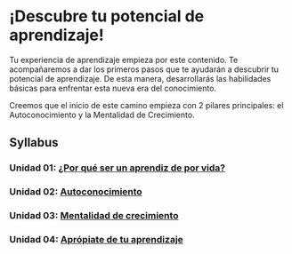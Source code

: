 # ¡Descubre tu potencial de aprendizaje!

Tu experiencia de aprendizaje empieza por este contenido. Te acompañaremos a dar los primeros pasos que te ayudarán a descubrir tu potencial de aprendizaje. De esta manera, desarrollarás las habilidades básicas para enfrentar esta nueva era del conocimiento.

Creemos que el inicio de este camino empieza con 2 pilares principales: el Autoconocimiento y la Mentalidad de Crecimiento.

## Syllabus

### Unidad 01: [¿Por qué ser un aprendiz de por vida?](01-por-que-ser-aprendiz-vida)

### Unidad 02: [Autoconocimiento](02-autoconocimiento)

### Unidad 03: [Mentalidad de crecimiento](03-mentalidad-crecimiento)

### Unidad 04: [Aprópiate de tu aprendizaje](04-apropiate-de-tu-aprendizaje)
